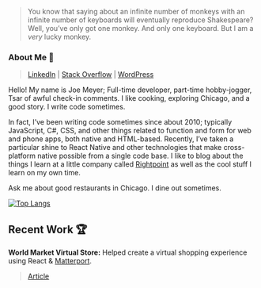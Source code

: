 
> You know that saying about an infinite number of monkeys with an infinite number of keyboards will eventually reproduce Shakespeare? Well, you’ve only got one monkey. And only one keyboard. But I am a _very_ lucky monkey.

### About Me 👋

> [LinkedIn](https://www.linkedin.com/) | [Stack Overflow](https://stackoverflow.com/users/4597704/joe) | [WordPress](https://iwritecodesometimes.net/)

Hello! My name is Joe Meyer; Full-time developer, part-time hobby-jogger, Tsar of awful check-in comments. I like cooking, exploring Chicago, and a good story. I write code sometimes.

In fact, I’ve been writing code sometimes since about 2010; typically JavaScript, C#, CSS, and other things related to function and form for web and phone apps, both native and HTML-based. Recently, I’ve taken a particular shine to React Native and other technologies that make cross-platform native possible from a single code base. I like to blog about the things I learn at a little company called [Rightpoint](https://www.rightpoint.com/) as well as the cool stuff I learn on my own time.

Ask me about good restaurants in Chicago. I dine out sometimes.

[![Top Langs](https://github-readme-stats.vercel.app/api/top-langs/?username=joem-rp&repo=github-readme-stats&layout=compact)](https://github.com/anuraghazra/github-readme-stats)


## Recent Work 🏆


**World Market Virtual Store:** Helped create a virtual shopping experience using React & [Matterport](https://matterport.com/). 
>[Article](https://www.rightpoint.com/news/2020/11/18/cost-plus-world-market-taps-rightpoint-to-launch-virtual-holiday-store)


<!--
**JoeM-RP/JoeM-RP** is a ✨ _special_ ✨ repository because its `README.md` (this file) appears on your GitHub profile.

Here are some ideas to get you started:

- 🔭 I’m currently working on ...
- 🌱 I’m currently learning ...
- 👯 I’m looking to collaborate on ...
- 🤔 I’m looking for help with ...
- 💬 Ask me about ...
- 📫 How to reach me: ...
- 😄 Pronouns: ...
- ⚡ Fun fact: ...
-->
